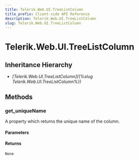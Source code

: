 ```yaml
---
title: Telerik.Web.UI.TreeListColumn
title_prefix: Client-side API Reference
description: Telerik.Web.UI.TreeListColumn
slug: Telerik.Web.UI.TreeListColumn
---
```


# Telerik.Web.UI.TreeListColumn  

## Inheritance Hierarchy

* *[Telerik.Web.UI.TreeListColumn]({%slug Telerik.Web.UI.TreeListColumn%})*


## Methods

###  get_uniqueName

A property which returns the unique name of the column.

#### Parameters

#### Returns

`None` 



